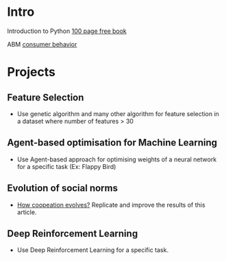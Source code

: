 # Intro

Introduction to Python
[100 page free book](https://www.oreilly.com/programming/free/files/a-whirlwind-tour-of-python.pdf)

ABM
[consumer behavior](https://www.youtube.com/watch?v=vAPr9q4Hhng&index=5&list=PLkY2qVyUgPS_8-6rwRayh0h-GklNHIfxW)


# Projects

## Feature Selection
 - Use genetic algorithm and many other algorithm for feature selection in a dataset where number of features > 30

## Agent-based optimisation for Machine Learning
- Use Agent-based approach for optimising weights of a neural network for a specific task (Ex: Flappy Bird)

## Evolution of social norms
- [How coopeation evolves?](https://www.worldscientific.com/doi/abs/10.1142/S0219525916500156) Replicate and improve the results of this article.
 
## Deep Reinforcement Learning
- Use Deep Reinforcement Learning for a specific task.
